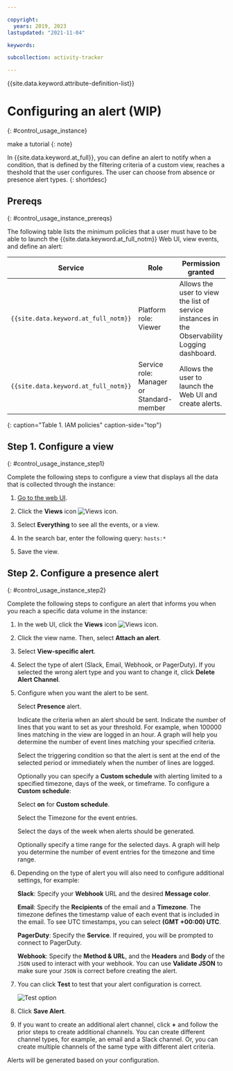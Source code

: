 ```yaml
---

copyright:
  years: 2019, 2023
lastupdated: "2021-11-04"

keywords:

subcollection: activity-tracker

---
```


{{site.data.keyword.attribute-definition-list}}


# Configuring an alert (WIP)
{: #control_usage_instance}

make a tutorial
{: note}

In {{site.data.keyword.at_full}}, you can define an alert to notify when a condition, that is defined by the filtering criteria of a custom view, reaches a theshold that the user configures. The user can choose from absence or presence alert types.
{: shortdesc}





## Prereqs
{: #control_usage_instance_prereqs}

The following table lists the minimum policies that a user must have to be able to launch the {{site.data.keyword.at_full_notm}} Web UI, view events, and define an alert:

| Service                               | Role                      | Permission granted            |
|---------------------------------------|---------------------------|-------------------------------|
| `{{site.data.keyword.at_full_notm}}` | Platform role: Viewer     | Allows the user to view the list of service instances in the Observability Logging dashboard. |
| `{{site.data.keyword.at_full_notm}}` | Service role: Manager or Standard-member      | Allows the user to launch the Web UI and create alerts.  |
{: caption="Table 1. IAM policies" caption-side="top"}


## Step 1. Configure a view
{: #control_usage_instance_step1}

Complete the following steps to configure a view that displays all the data that is collected through the instance:

1. [Go to the web UI](/docs/services/activity-tracker?topic=activity-tracker-launch#launch).

2. Click the **Views** icon ![Views icon](images/views.png "Views icon").

3. Select **Everything** to see all the events, or a view.

4. In the search bar, enter the following query: `hosts:*`

5. Save the view.


## Step 2. Configure a presence alert
{: #control_usage_instance_step2}

Complete the following steps to configure an alert that informs you when you reach a specific data volume in the instance:

1. In the web UI, click the **Views** icon ![Views icon](images/views.png "Views icon").
2. Click the view name. Then, select **Attach an alert**.
3. Select **View-specific alert**.
4. Select the type of alert (Slack, Email, Webhook, or PagerDuty).  If you selected the wrong alert type and you want to change it, click **Delete Alert Channel**.
5. Configure when you want the alert to be sent.

    Select **Presence** alert.

    Indicate the criteria when an alert should be sent. Indicate the number of lines that you want to set as your threshold. For example, when 100000 lines matching in the view are logged in an hour.  A graph will help you determine the number of event lines matching your specified criteria.

    Select the triggering condition so that the alert is sent at the end of the selected period or immediately when the number of lines are logged.

    Optionally you can specify a **Custom schedule** with alerting limited to a specified timezone, days of the week, or timeframe. To configure a **Custom schedule**:

    Select **on** for **Custom schedule**.

    Select the Timezone for the event entries.

    Select the days of the week when alerts should be generated.

    Optionally specify a time range for the selected days. A graph will help you determine the number of event entries for the timezone and time range.

6. Depending on the type of alert you will also need to configure additional settings, for example:

    **Slack**:  Specify your **Webhook** URL and the desired **Message color**.

    **Email**: Specify the **Recipients** of the email and a **Timezone**. The timezone defines the timestamp value of each event that is included in the email. To see UTC timestamps, you can select **(GMT +00:00) UTC**.

    **PagerDuty**: Specify the **Service**.  If required, you will be prompted to connect to PagerDuty.

    **Webhook**: Specify the **Method & URL**, and the **Headers** and **Body** of the `JSON` used to interact with your webhook.  You can use **Validate JSON** to make sure your `JSON` is correct before creating the alert.

7. You can click **Test** to test that your alert configuration is correct.

    ![Test option](images/alert_test.png "Example event showing Test option")

8. Click **Save Alert**.

9. If you want to create an additional alert channel, click **+** and follow the prior steps to create additional channels.  You can create different channel types, for example, an email and a Slack channel.  Or, you can create multiple channels of the same type with different alert criteria.

Alerts will be generated based on your configuration.
